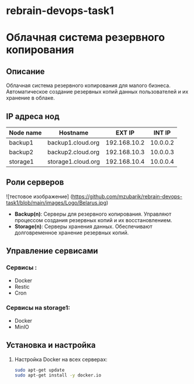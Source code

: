 # rebrain-devops-task1
# Облачная система резервного копирования

## Описание
Облачная система резервного копирования для малого бизнеса. Автоматическое создание резервных копий данных пользователей и их хранение в облаке.

## IP адреса нод

| Node name | Hostname           | EXT IP       | INT IP     |
|-----------|--------------------|--------------|------------|
| backup1   | backup1.cloud.org  | 192.168.10.2 | 10.0.0.2   |
| backup2   | backup2.cloud.org  | 192.168.10.3 | 10.0.0.3   |
| storage1  | storage1.cloud.org | 192.168.10.4 | 10.0.0.4   |

## Роли серверов
![тестовое изображение] (https://github.com/mzubarik/rebrain-devops-task1/blob/main/images/Logo/Belarus.jpg)

- **Backup(n)**: Серверы для резервного копирования. Управляют процессом создания резервных копий и их восстановлением.
- **Storage(n)**: Серверы хранения данных. Обеспечивают долговременное хранение резервных копий.

## Управление сервисами

### Сервисы :

- Docker
- Restic
- Cron

### Сервисы на storage1:

- Docker
- MinIO

## Установка и настройка
1. Настройка Docker на всех серверах:
   ```bash
   sudo apt-get update
   sudo apt-get install -y docker.io